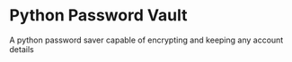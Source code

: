 # Python Password Vault

A python password saver capable of encrypting and keeping any account details

